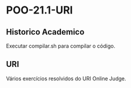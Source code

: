 # POO-21.1-URI

## Historico Academico

Executar compilar.sh para compilar o código.

## URI

Vários exercícios resolvidos do URI Online Judge.
